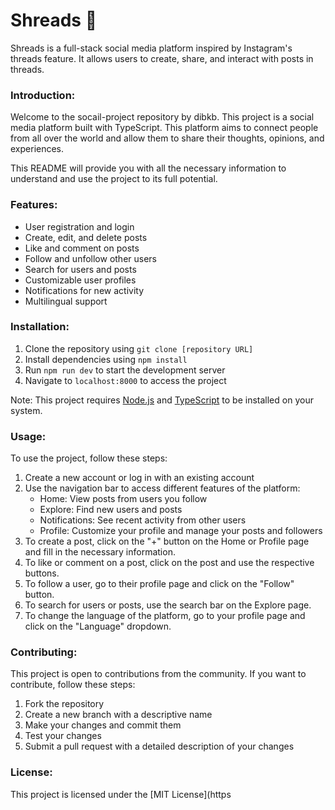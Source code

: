 # Shreads 📸

Shreads is a full-stack social media platform inspired by Instagram's threads feature. It allows users to create, share, and interact with posts in threads.

### Introduction: 

Welcome to the socail-project repository by dibkb. This project is a social media platform built with TypeScript. This platform aims to connect people from all over the world and allow them to share their thoughts, opinions, and experiences.

This README will provide you with all the necessary information to understand and use the project to its full potential.

### Features:

- User registration and login
- Create, edit, and delete posts
- Like and comment on posts
- Follow and unfollow other users
- Search for users and posts
- Customizable user profiles
- Notifications for new activity
- Multilingual support

### Installation:

1. Clone the repository using ```git clone [repository URL]```
2. Install dependencies using ```npm install```
3. Run ```npm run dev``` to start the development server
4. Navigate to ```localhost:8000``` to access the project

Note: This project requires [Node.js](https://nodejs.org/en/) and [TypeScript](https://www.typescriptlang.org/) to be installed on your system.

### Usage:

To use the project, follow these steps:

1. Create a new account or log in with an existing account
2. Use the navigation bar to access different features of the platform:
   - Home: View posts from users you follow
   - Explore: Find new users and posts
   - Notifications: See recent activity from other users
   - Profile: Customize your profile and manage your posts and followers
3. To create a post, click on the "+" button on the Home or Profile page and fill in the necessary information.
4. To like or comment on a post, click on the post and use the respective buttons.
5. To follow a user, go to their profile page and click on the "Follow" button.
6. To search for users or posts, use the search bar on the Explore page.
7. To change the language of the platform, go to your profile page and click on the "Language" dropdown.

### Contributing:

This project is open to contributions from the community. If you want to contribute, follow these steps:

1. Fork the repository
2. Create a new branch with a descriptive name
3. Make your changes and commit them
4. Test your changes
5. Submit a pull request with a detailed description of your changes

### License:

This project is licensed under the [MIT License](https
